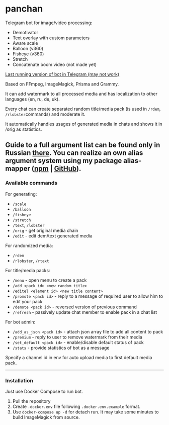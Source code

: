 # panchan
Telegram bot for image/video processing:
- Demotivator
- Text overlay with custom parameters
- Aware scale
- Balloon (v360)
- Fisheye (v360)
- Stretch
- Concatenate boom video (not made yet) 

[Last running version of bot in Telegram (may not work)](https://t.me/panchanporjatbot)

Based on FFmpeg, ImageMagick, Prisma and Grammy.

It can add watermark to all processed media and has localization to other languages (en, ru, de, uk).

Every chat can create separated random title/media pack (is used in `/rdem`, `/rlobster`commands) and moderate it.  

It automatically handles usages of generated media in chats and shows it in /orig as statistics.

Guide to a full argument list can be found only in Russian [there](https://telegra.ph/Panchan-bot-obnovlenie-08-21).
You can realize an own alias argument system using my package alias-mapper ([npm](https://www.npmjs.com/package/alias-mapper) | [GitHub](https://github.com/ristosha/alias-mapper)).
----
### Available commands
For generating:
- `/scale`
- `/balloon`
- `/fisheye`
- `/stretch`
- `/text`, `/lobster`
- `/orig` - get original media chain
- `/edit` - edit dem/text generated media

For randomized media:
- `/rdem`
- `/rlobster`, `/rtext`

For title/media packs:
- `/menu` - open menu to create a pack
- `/add <pack id> <new random title>`
- `/editel <element id> <new title content>`
- `/promote <pack id>` - reply to a message of required user to allow him to edit your pack
- `/demote <pack id>` - reversed version of previous command
- `/refresh` - passively update chat member to enable pack in a chat list

For bot admin:
- `/add_as_json <pack id>` - attach json array file to add all content to pack
- `/premium` - reply to user to remove watermark from their media
- `/set_default <pack id>` - enable/disable default status of pack
- `/stats` - provide statistics of bot as a message

Specify a channel id in env for auto upload media to first default media pack.

----
### Installation
Just use Docker Compose to run bot. 
1. Pull the repository
2. Create `.docker.env` file following `.docker.env.example` format.
3. Use `docker-compose up -d` for detach run. It may take some minutes to build ImageMagick from source.
